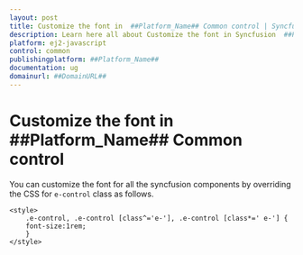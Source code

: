 ```yaml
---
layout: post
title: Customize the font in  ##Platform_Name## Common control | Syncfusion
description: Learn here all about Customize the font in Syncfusion  ##Platform_Name##  Common control of Syncfusion Essential JS 2 and more.
platform: ej2-javascript
control: common
publishingplatform: ##Platform_Name##
documentation: ug
domainurl: ##DomainURL##
---
```


# Customize the font in ##Platform_Name## Common control

You can customize the font for all the syncfusion components by overriding the CSS for `e-control` class as follows.

```
<style>
    .e-control, .e-control [class^='e-'], .e-control [class*=' e-'] {
    font-size:1rem;
    }
</style>
```